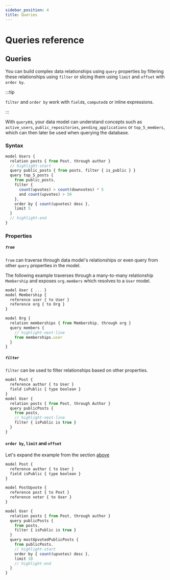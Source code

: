 ```yaml
---
sidebar_position: 4
title: Queries
---
```


# Queries reference

## Queries

You can build complex data relationships using `query` properties by filtering these relationships using `filter` or slicing them using `limit` and `offset` with `order by`.

:::tip

`filter` and `order by` work with `field`s, `computed`s or inline expressions.

:::

With `query`es, your data model can understand concepts such as `active_users`, `public_repositories`, `pending_applications` or `top_5_members`, which can then later be used when querying the database.

### Syntax

```js
model Users {
  relation posts { from Post, through author }
  // highlight-start
  query public_posts { from posts, filter { is_public } }
  query top_5_posts {
    from public_posts,
    filter {
      count(upvotes) > count(downvotes) * 5
      and count(upvotes) > 50
    },
    order by { count(upvotes) desc },
    limit 5
  }
  // highlight-end
}
```

### Properties

##### `from`

`from` can traverse through data model's relationships or even query from other `query` properties in the model.

The following example traverses through a many-to-many relationship `Membership` and exposes `org.members` which resolves to a `User` model.

```js
model User { ... }
model Membership {
  reference user { to User }
  reference org { to Org }
}

model Org {
  relation memberships { from Membership, through org }
  query members {
    // highlight-next-line
    from memberships.user
  }
}
```

##### `filter`

`filter` can be used to filter relationships based on other properties.

```js
model Post {
  reference author { to User }
  field isPublic { type boolean }
}
model User {
  relation posts { from Post, through Author }
  query publicPosts {
    from posts,
    // highlight-next-line
    filter { isPublic is true }
  }
}
```

#### `order by`, `limit` and `offset`

Let's expand the example from the section [above](#filter)

```js
model Post {
  reference author { to User }
  field isPublic { type boolean }
}

model PostUpvote {
  reference post { to Post }
  reference voter { to User }
}

model User {
  relation posts { from Post, through author }
  query publicPosts {
    from posts,
    filter { isPublic is true }
  }
  query mostUpvotedPublicPosts {
    from publicPosts,
    // highlight-start
    order by { count(upvotes) desc },
    limit 10
    // highlight-end
  }
}
```
